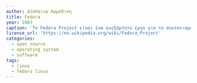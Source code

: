 ```yaml
---
author: Δέσποινα Κώμοδικη
title: Fedora 
year: 2003
caption: 'Το Fedora Project είναι ένα ανεξάρτητο έργο για το συντονισμό της ανάπτυξης του Fedora Linux, ενός λειτουργικού συστήματος που βασίζεται σε Linux, το οποίο λειτουργεί με το όραμα "έναν κόσμο όπου όλοι επωφελούνται από το ελεύθερο και ανοιχτού κώδικα λογισμικό που έχει δημιουργηθεί με περιεκτικό, φιλόξενο και ανοιχτό σκεπτόμενες κοινότητες». Η αποστολή του έργου είναι να δημιουργήσει "μια καινοτόμο πλατφόρμα για υλικό, σύννεφα και κοντέινερ που επιτρέπει στους προγραμματιστές λογισμικού και στα μέλη της κοινότητας να δημιουργήσουν προσαρμοσμένες λύσεις για τους χρήστες τους". Το έργο επιβλέπει επίσης τα Extra Packages for Enterprise Linux, μια ομάδα ειδικών συμφερόντων που διατηρεί τα ομώνυμα πακέτα. Το έργο ιδρύθηκε το 2003 ως αποτέλεσμα της συγχώνευσης μεταξύ των έργων Red Hat Linux (RHL) και Fedora Linux. Χορηγείται κυρίως από τη Red Hat (θυγατρική της IBM), αλλά οι υπάλληλοί της αποτελούν μόνο το 35% των συντελεστών του έργου και οι περισσότεροι από τους πάνω από 2.000 συνεισφέροντες είναι μη συνδεδεμένα μέλη της κοινότητας.'
license_url: 'https://en.wikipedia.org/wiki/Fedora_Project'
categories:
  - open source
  - operating system
  - software
tags:
  - linux
  - fedora linux
---
```

